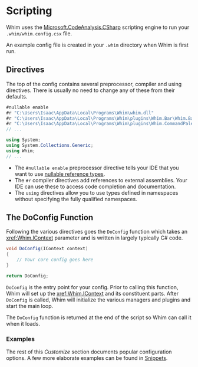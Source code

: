 # Scripting

Whim uses the [Microsoft.CodeAnalysis.CSharp](https://learn.microsoft.com/en-us/dotnet/api/microsoft.codeanalysis.csharp) scripting engine to run your `.whim/whim.config.csx` file.

An example config file is created in your `.whim` directory when Whim is first run.

## Directives

The top of the config contains several preprocessor, compiler and using directives. There is usually no need to change any of these from their defaults.

```csharp
#nullable enable
#r "C:\Users\Isaac\AppData\Local\Programs\Whim\whim.dll"
#r "C:\Users\Isaac\AppData\Local\Programs\Whim\plugins\Whim.Bar\Whim.Bar.dll"
#r "C:\Users\Isaac\AppData\Local\Programs\Whim\plugins\Whim.CommandPalette\Whim.CommandPalette.dll"
// ...

using System;
using System.Collections.Generic;
using Whim;
// ...
```

- The `#nullable enable` preprocessor directive tells your IDE that you want to use [nullable reference types](https://docs.microsoft.com/en-us/dotnet/csharp/nullable-references).
- The `#r` compiler directives add references to external assemblies. Your IDE can use these to access code completion and documentation.
- The `using` directives allow you to use types defined in namespaces without specifying the fully qualified namespaces.

## The DoConfig Function

Following the various directives goes the `DoConfig` function which takes an <xref:Whim.IContext> parameter and is written in largely typically C# code.

```csharp
void DoConfig(IContext context)
{
    // Your core config goes here
}

return DoConfig;
```

`DoConfig` is the entry point for your config. Prior to calling this function, Whim will set up the <xref:Whim.IContext> and its constituent parts. After `DoConfig` is called, Whim will initialize the various managers and plugins and start the main loop.

The `DoConfig` function is returned at the end of the script so Whim can call it when it loads.

### Examples

The rest of this _Customize_ section documents popular configuration options. A few more elaborate examples can be found in [Snippets](./snippets.md).
